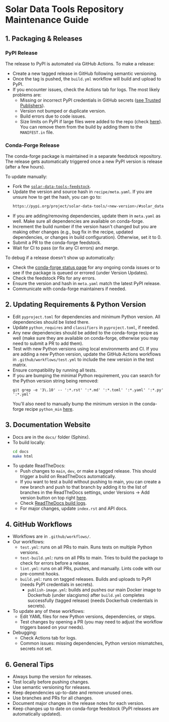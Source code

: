 # Solar Data Tools Repository Maintenance Guide


## 1. Packaging & Releases

### PyPI Release
The release to PyPI is automated via GitHub Actions. To make a release:
- Create a new tagged release in GitHub following semantic versioning.
- Once the tag is pushed, the `build.yml` workflow will build and upload to PyPI.
- If you encounter issues, check the Actions tab for logs. The most likely problems are:
  - Missing or incorrect PyPI credentials in GitHub secrets ([see Trusted Publishers](https://docs.pypi.org/trusted-publishers/adding-a-publisher/)).
  - Version not bumped or duplicate version.
  - Build errors due to code issues.
  - Size limits on PyPI if large files were added to the repo (check [here](https://pypi.org/help/#file-size-limit)).
    You can remove them from the build by adding them to the `MANIFEST.in` file.

### Conda-Forge Release
The conda-forge package is maintained in a separate feedstock repository. The release gets automatically triggered
once a new PyPI version is release (after a few hours).

To update manually:
- Fork the [`solar-data-tools-feedstock`](https://github.com/conda-forge/solar-data-tools-feedstock/).
- Update the version and source hash in `recipe/meta.yaml`. If you are unsure how to get the hash, you can go to:
  ```sh
  https://pypi.org/project/solar-data-tools/<new-version>/#solar_data_tools-<new_version>-py3-none-any.whl
  ```
- If you are adding/removing dependencies, update them in `meta.yaml` as well. Make sure all dependencies are available on conda-forge.
- Increment the build number if the version hasn't changed but you are making other changes (e.g., bug fix in the recipe,
  updated dependencies, or changes in build configuration). Otherwise, set it to 0.
- Submit a PR to the conda-forge feedstock.
- Wait for CI to pass (or fix any CI errors) and merge.

To debug if a release doesn't show up automatically:
- Check the [conda-forge status page](https://conda-forge.org/status/) for any ongoing conda issues or to see if the package
  is queued or errored (under Version Updates).
- Check the feedstock PRs for any errors.
- Ensure the version and hash in `meta.yaml` match the latest PyPI release.
- Communicate with conda-forge maintainers if needed.


## 2. Updating Requirements & Python Version

- Edit `pyproject.toml` for dependencies and minimum Python version. All dependencies should be listed there.
- Update `python_requires` and `classifiers` in `pyproject.toml`, if needed.
- Any new dependencies should be added to the conda-forge recipe as well (make sure they are available on conda-forge,
  otherwise you may need to submit a PR to add them).
- Test with new Python versions using local environments and CI. If you are adding a new Python version, update the
  GitHub Actions workflows in `.github/workflows/test.yml` to include the new version in the test matrix.
- Ensure compatibility by running all tests.
- If you are bumping the minimal Python requirement, you can search for the Python version string being removed:
  ```shell
  git grep -e '3\.10' -- ':*.rst' ':*.md' ':*.toml' ':*.yaml' ':*.py' ':*.yml'
  ```
  You'll also need to manually bump the minimum version in the conda-forge recipe `python_min` [here](https://github.com/conda-forge/solar-data-tools-feedstock/blob/28218e944067d332223aa0cb90e66ecc235df232/recipe/meta.yaml#L3).


## 3. Documentation Website

- Docs are in the `docs/` folder (Sphinx).
- To build locally:
  ```sh
  cd docs
  make html
  ```
- To update ReadTheDocs:
  - Push changes to `main`, `dev`, or make a tagged release. This should trigger a build on ReadTheDocs automatically.
  - If you want to test a build without pushing to main, you can create a new branch and push to that branch by adding
    it to the list of branches in the ReadTheDocs settings, under Versions -> Add version button on top right
    [here](https://app.readthedocs.org/dashboard/solar-data-tools/version/create/).
  - Check [ReadTheDocs build logs](https://readthedocs.org/projects/solar-data-tools/builds/).
  - For major changes, update `index.rst` and API docs.


## 4. GitHub Workflows

- Workflows are in `.github/workflows/`.
- Our workflows:
  - `test.yml`: runs on all PRs to main. Runs tests on multiple Python versions.
  - `test-build.yml`: runs on all PRs to main. Tries to build the package to check for errors before a release.
  - `lint.yml`: runs on all PRs, pushes, and manually. Lints code with our pre-commit hooks.
  - `build.yml`: runs on tagged releases. Builds and uploads to PyPI (needs PyPI credentials in secrets).
    - `publish-image.yml`: builds and pushes our main Docker image to Dockerhub (under slacgismo) after `build.yml`
      completes successfully (tagged release) (needs Dockerhub credentials in secrets).
- To update any of these workflows:
  - Edit YAML files for new Python versions, dependencies, or steps.
  - Test changes by opening a PR (you may need to adjust the workflow triggers based on your needs).
- Debugging:
  - Check Actions tab for logs.
  - Common issues: missing dependencies, Python version mismatches, secrets not set.


## 6. General Tips

- Always bump the version for releases.
- Test locally before pushing changes.
- Use semantic versioning for releases.
- Keep dependencies up-to-date and remove unused ones.
- Use branches and PRs for all changes.
- Document major changes in the release notes for each version.
- Keep changes up to date on conda-forge feedstock (PyPI releases are automatically updated).
